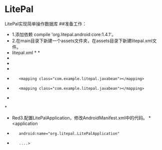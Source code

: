 # LitePal
LitePal实现简单操作数据库
##准备工作：
*   1.添加依赖 compile 'org.litepal.android:core:1.4.1'。
*   2.在main目录下新建一个assets文件夹，在assets目录下新建litepal.xml文件。
*   litepal.xml
*<?xml version="1.0" encoding="utf-8"?>
*<litepal>
*    <dbname value="BookStore"></dbname>
*    <version value="2"></version>
*   <list>
*        <mapping class="com.example.litepal.javabean"></mapping>
*        <mapping class="com.example.litepal.javabean"></mapping>
*    </list>
*</litepal>
*   Red3.配置LitePalApplication，修改AndroidManifest.xml中的代码。
*<application
*        android:name="org.litepal.LitePalApplication"
*        ....>

